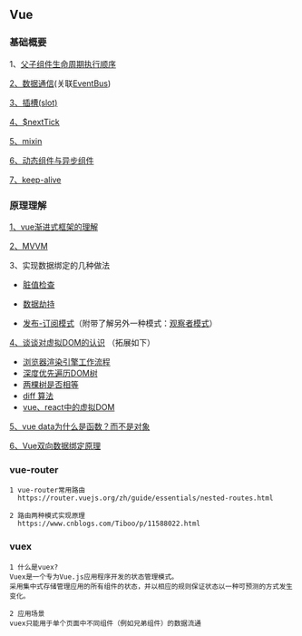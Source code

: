 ## Vue
### 基础概要
1、[父子组件生命周期执行顺序](https://juejin.cn/post/6844904113914773518)

[2、数据通信](https://www.cnblogs.com/Tiboo/p/12593666.html)(关联[EventBus](https://juejin.cn/post/6861572888420581390))

[3、插槽(slot)](https://segmentfault.com/a/1190000018441566)

[4、$nextTick](https://segmentfault.com/a/1190000012861862)

[5、mixin](https://segmentfault.com/a/1190000015698391)

[6、动态组件与异步组件](https://cn.vuejs.org/v2/guide/components-dynamic-async.html)

[7、keep-alive](https://segmentfault.com/a/1190000023832423)



### 原理理解
[1、vue渐进式框架的理解](blog.csdn.net/wandoumm/article/details/80253681)

[2、MVVM](https://juejin.cn/post/6844903929298288647)

3、实现数据绑定的几种做法

* [脏值检查]()

* [数据劫持]()

* [发布-订阅模式]()（附带了解另外一种模式：[观察者模式](https://juejin.cn/post/6844903921211670536)）

[4、谈谈对虚拟DOM的认识](https://juejin.im/post/5d36cc575188257aea108a74#heading-14) （拓展如下）


* [浏览器渲染引擎工作流程](https://segmentfault.com/a/1190000010298038)
* [深度优先遍历DOM树](https://github.com/yang1212/collection-about/issues/9)
* [两棵树是否相等](https://leetcode-cn.com/problems/same-tree/submissions/)
* [diff 算法](https://juejin.cn/post/6844903767473651720)
* [vue、react中的虚拟DOM]()

[5、vue data为什么是函数？而不是对象](https://www.imqianduan.com/vue/192.html )

[6、Vue双向数据绑定原理](https://juejin.im/post/5cebd5ae6fb9a07ed2244cef )

 
### vue-router
    1 vue-router常用路由
      https://router.vuejs.org/zh/guide/essentials/nested-routes.html

    2 路由两种模式实现原理
      https://www.cnblogs.com/Tiboo/p/11588022.html

### vuex
    1 什么是vuex?
    Vuex是一个专为Vue.js应用程序开发的状态管理模式。
    采用集中式存储管理应用的所有组件的状态，并以相应的规则保证状态以一种可预测的方式发生变化。

    2 应用场景
    vuex只能用于单个页面中不同组件（例如兄弟组件）的数据流通


